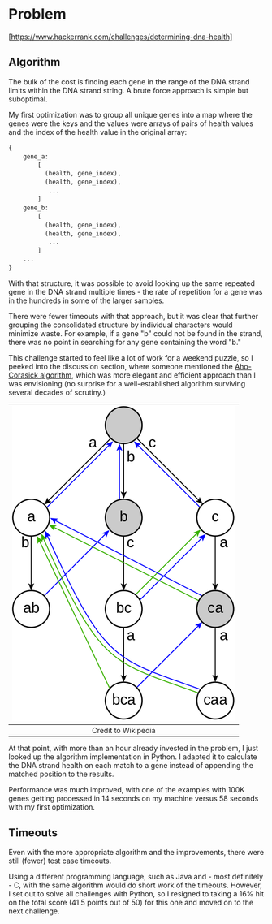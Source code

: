 # Problem

[https://www.hackerrank.com/challenges/determining-dna-health]

## Algorithm

The bulk of the cost is finding each gene in the range of the DNA strand limits within the DNA strand string. A brute force approach is simple but suboptimal.

My first optimization was to group all unique genes into a map where the genes were the keys and the values were arrays of pairs of health values and the index of the health value in the original array:

```txt
{ 
    gene_a:
        [ 
          (health, gene_index), 
          (health, gene_index), 
           ... 
        ]
    gene_b:
        [ 
          (health, gene_index), 
          (health, gene_index), 
           ... 
        ]
    ...
}
```

With that structure, it was possible to avoid looking up the same repeated gene in the DNA strand multiple times  - the rate of repetition for a gene was in the hundreds in some of the larger samples.

There were fewer timeouts with that approach, but it was clear that further grouping the consolidated structure by individual characters would minimize waste. For example, if a gene "b" could not be found in the strand, there was no point in searching for any gene containing the word "b."

This challenge started to feel like a lot of work for a weekend puzzle, so I peeked into the discussion section, where someone mentioned the [Aho-Corasick algorithm](https://en.wikipedia.org/wiki/Aho%E2%80%93Corasick_algorithm), which was more elegant and efficient approach than I was envisioning (no surprise for a well-established algorithm surviving several decades of scrutiny.)

| ![A diagram of an Aho—Corasick automaton](main.png) |
|:--:|
| Credit to Wikipedia |

At that point, with more than an hour already invested in the problem, I just looked up the algorithm implementation in Python. I adapted it to calculate the DNA strand health on each match to a gene instead of appending the matched position to the results.

Performance was much improved, with one of the examples with 100K genes getting processed in 14 seconds on my machine versus 58 seconds with my first optimization.

## Timeouts

Even with the more appropriate algorithm and the improvements, there were still (fewer) test case timeouts.

Using a different programming language, such as Java and - most definitely - C, with the same algorithm would do short work of the timeouts. However, I set out to solve all challenges with Python, so I resigned to taking a 16% hit on the total score (41.5 points out of 50) for this one and moved on to the next challenge.
